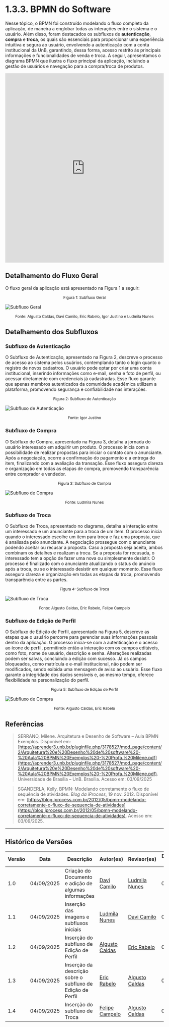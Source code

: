 # 1.3.3. BPMN do Software

Nesse tópico, o BPMN foi construído modelando o fluxo completo da aplicação, de maneira a englobar todas as interações entre o sistema e o usuário. Além disso, foram destacados os subfluxos de **autenticação**, **compra** e **troca**, os quais são essenciais para proporcionar uma experiência intuitiva e segura ao usuário, envolvendo a autenticação com a conta institucional da UnB, garantindo, dessa forma, acesso restrito às principais informações e funcionalidades de venda e troca. A seguir, apresentamos o diagrama BPMN que ilustra o fluxo principal da aplicação, incluindo a gestão de usuários e navegação para a compra/troca de produtos.

<iframe frameborder="0" style="width:100%;height:600px;" src="https://viewer.diagrams.net/?tags=%7B%7D&lightbox=1&target=blank&highlight=003A7A&layers=1&nav=1&title=MBPNSoftware&dark=0#Uhttps%3A%2F%2Fdrive.google.com%2Fuc%3Fid%3D1Rm120z_WhHBWaTNsvN7NBI1cqYW_BOSA%26export%3Ddownload"></iframe>

## Detalhamento do Fluxo Geral

O fluxo geral da aplicação está apresentado na Figura 1 a seguir:

<p align="center" style="font-size: 12;">
Figura 1: Subfluxo Geral
</p>

![Subfluxo Geral](/../assets/bpmn/MBPNSoftware-geral.jpg)

<p align="center" style="font-size: 12;">
Fonte: Algusto Caldas, Davi Camilo, Eric Rabelo, Igor Justino e Ludmila Nunes
</p>

## Detalhamento dos Subfluxos

### Subfluxo de Autenticação

O Subfluxo de Autenticação, apresentado na Figura 2, descreve o processo de acesso ao sistema pelos usuários, contemplando tanto o login quanto o registro de novos cadastros. O usuário pode optar por criar uma conta institucional, inserindo informações como e-mail, senha e foto de perfil, ou acessar diretamente com credenciais já cadastradas. Esse fluxo garante que apenas membros autenticados da comunidade acadêmica utilizem a plataforma, promovendo segurança e confiabilidade nas interações.

<p align="center" style="font-size: 12;">
Figura 2: Subfluxo de Autenticação
</p>

![Subfluxo de Autenticação](/../assets/bpmn/MBPNSoftware-autenticacao.jpg)

<p align="center" style="font-size: 12;">
Fonte: Igor Justino
</p>

### Subfluxo de Compra

O Subfluxo de Compra, apresentado na Figura 3, detalha a jornada do usuário interessado em adquirir um produto. O processo inicia com a possibilidade de realizar propostas para iniciar o contato com o anunciante. Após a negociação, ocorre a confirmação do pagamento e a entrega do item, finalizando com a avaliação da transação. Esse fluxo assegura clareza e organização em todas as etapas de compra, promovendo transparência entre comprador e vendedor.

<p align="center" style="font-size: 12;">
Figura 3: Subfluxo de Compra
</p>

![Subfluxo de Compra](/../assets/bpmn/MBPNSoftware-compra.jpg)

<p align="center" style="font-size: 12;">
Fonte: Ludmila Nunes
</p>

### Subfluxo de Troca

O Subfluxo de Troca, apresentado no diagrama, detalha a interação entre um interessado e um anunciante para a troca de um item. O processo inicia quando o interessado escolhe um item para troca e faz uma proposta, que é analisada pelo anunciante. A negociação prossegue com o anunciante podendo aceitar ou recusar a proposta. Caso a proposta seja aceita, ambos combinam os detalhes e realizam a troca. Se a proposta for recusada, o interessado tem a opção de fazer uma nova ou simplesmente desistir. O processo é finalizado com o anunciante atualizando o status do anúncio após a troca, ou se o interessado desistir em qualquer momento. Esse fluxo assegura clareza e organização em todas as etapas da troca, promovendo transparência entre as partes.

<p align="center" style="font-size: 12;">
Figura 4: Subfluxo de Troca
</p>

![Subfluxo de Troca](/../assets/bpmn/BPMN-troca.jpg)

<p align="center" style="font-size: 12;">
Fonte: Algusto Caldas, Eric Rabelo, Felipe Campelo
</p>

### Subfluxo de Edição de Perfil

O Subfluxo de Edição de Perfil, apresentado na Figura 5, descreve as etapas que o usuário percorre para gerenciar suas informações pessoais dentro da aplicação. O processo inicia-se com a autenticação e o acesso ao ícone de perfil, permitindo então a interação com os campos editáveis, como foto, nome de usuário, descrição e senha. Alterações realizadas podem ser salvas, concluindo a edição com sucesso. Já os campos bloqueados, como matrícula e e-mail institucional, não podem ser modificados, sendo exibida uma mensagem de aviso ao usuário. Esse fluxo garante a integridade dos dados sensíveis e, ao mesmo tempo, oferece flexibilidade na personalização do perfil.

<p align="center" style="font-size: 12;">
Figura 5: Subfluxo de Edição de Perfil
</p>

![Subfluxo de Compra](/../assets/bpmn/MBPNSoftware-EdicaoPerfil.jpg)

<p align="center" style="font-size: 12;">
Fonte: Algusto Caldas, Eric Rabelo
</p>

## Referências 

> SERRANO, Milene. Arquitetura e Desenho de Software – Aula BPMN Exemplos. Disponível em: [https://aprender3.unb.br/pluginfile.php/3178527/mod_page/content/2/Arquitetura%20e%20Desenho%20de%20software%20-%20Aula%20BPMN%20Exemplos%20-%20Profa.%20Milene.pdf](https://aprender3.unb.br/pluginfile.php/3178527/mod_page/content/2/Arquitetura%20e%20Desenho%20de%20software%20-%20Aula%20BPMN%20Exemplos%20-%20Profa.%20Milene.pdf). Universidade de Brasília – UnB. Brasília. Acesso em: 03/09/2025

> SGANDERLA, Kelly. BPMN: Modelando corretamente o fluxo de sequência de atividades. *Blog da iProcess*, 19 nov. 2012. Disponível em: [https://blog.iprocess.com.br/2012/05/bpmn-modelando-corretamente-o-fluxo-de-sequencia-de-atividades](https://blog.iprocess.com.br/2012/05/bpmn-modelando-corretamente-o-fluxo-de-sequencia-de-atividades). Acesso em: 03/09/2025.

---

## Histórico de Versões
| Versão | Data | Descrição | Autor(es) | Revisor(es) | Detalhes da Revisão |
| -- | -- | -- | -- | -- | -- |
| 1.0 | 04/09/2025 | Criação do Documento e adição de algumas informações | [Davi Camilo](https://github.com/Davicamilo23) | [Ludmila Nunes](https://github.com/ludmilaaysha) | 04/09/2025 |
| 1.1 | 04/09/2025 | Inserção das imagens e subfluxos iniciais | [Ludmila Nunes](https://github.com/ludmilaaysha) | [Davi Camilo](https://github.com/Davicamilo23) | 04/09/2025 |
| 1.2 | 04/09/2025 | Inserção do subfluxo de Edição de Perfil | [Algusto Caldas](https://github.com/Algusto-RC) | [Eric Rabelo](https://github.com/rabelzx) | 04/09/2025 |
| 1.3 | 04/09/2025 | Inserção da descrição sobre o subfluxo de Edição de Perfil | [Eric Rabelo](https://github.com/rabelzx) | [Algusto Caldas](https://github.com/Algusto-RC) | 04/09/2025 |
| 1.4 | 04/09/2025 | Inserção do subfluxo de Troca | [Felipe Campelo](https://github.com/felipeacampelo) | [Algusto Caldas](https://github.com/Algusto-RC) | 05/09/2025 |
